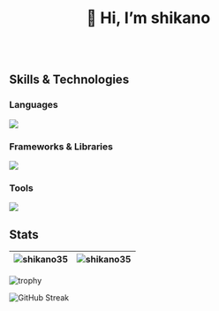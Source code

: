 <h1 align="center">👋 Hi, I’m shikano</h3>

<br>
<br>

## Skills & Technologies

### Languages
<img src="https://skillicons.dev/icons?i=html,css,js,ts,go" />

### Frameworks & Libraries
<img src="https://skillicons.dev/icons?i=react,nextjs,tailwind,nodejs,prisma" />

### Tools
<img src="https://skillicons.dev/icons?i=git,docker" />

## Stats
| <img align="center" src="https://github-readme-stats.vercel.app/api/top-langs/?username=shikano35&show_icons=true&locale=en&hide_border=true&layout=compact" alt="shikano35" /> | <img align="center" src="https://github-readme-stats.vercel.app/api?username=shikano35&layout=compact&locale=en&hide_border=true" alt="shikano35"/> |
| ------------- | ------------- |

![trophy](https://github-profile-trophy.vercel.app/?username=shikano35&rank=SECRET,SSS,SS,S,AAA,AA,A,B,C)

![GitHub Streak](https://streak-stats.demolab.com/?user=shikano35)
